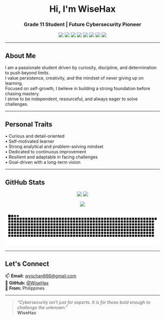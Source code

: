 <h1 align="center"> Hi, I'm WiseHax </h1>
<h3 align="center"> Grade 11 Student | Future Cybersecurity Pioneer</h3>

<p align="center">
  <img src="https://img.shields.io/badge/Python-Cybersecurity-blue?style=for-the-badge&logo=python&logoColor=white" />
  <img src="https://img.shields.io/badge/Go-Networking-00ADD8?style=for-the-badge&logo=go&logoColor=white" />
  <img src="https://img.shields.io/badge/Rust-Malware%20Analysis-orange?style=for-the-badge&logo=rust&logoColor=white" />
  <img src="https://img.shields.io/badge/C%20%2F%20C++-Systems%20Programming-00599C?style=for-the-badge&logo=cplusplus&logoColor=white" />
  <img src="https://img.shields.io/badge/Bash-Scripting-121011?style=for-the-badge&logo=gnu-bash&logoColor=white" />
  <img src="https://img.shields.io/badge/YARA-Rule%20Writing-yellow?style=for-the-badge&logoColor=black" />
  <img src="https://img.shields.io/badge/Open%20Source-Contributor-brightgreen?style=for-the-badge&logo=github" />
  <img src="https://img.shields.io/badge/Cybersecurity%20Aspirant-Filipino%20Pride-red?style=for-the-badge&logo=flag&logoColor=white" />
</p>

---

## About Me

I am a passionate student driven by curiosity, discipline, and determination to push beyond limits.  
I value persistence, creativity, and the mindset of never giving up on learning.  
Focused on self-growth, I believe in building a strong foundation before chasing mastery.  
I strive to be independent, resourceful, and always eager to solve challenges.  

---

## Personal Traits

• Curious and detail-oriented  
• Self-motivated learner  
• Strong analytical and problem-solving mindset  
• Dedicated to continuous improvement  
• Resilient and adaptable in facing challenges  
• Goal-driven with a long-term vision  

---

## GitHub Stats

<p align="center">
  <img src="https://github-readme-stats.vercel.app/api?username=WiseHax&show_icons=true&theme=radical" height="180" />
  <img src="https://github-readme-stats.vercel.app/api/top-langs/?username=WiseHax&layout=compact&theme=radical" height="180" />
</p>

<p align="center">
  <img src="https://github-readme-streak-stats.herokuapp.com/?user=WiseHax&theme=radical" height="150" />
</p>

<p align="center">
  <img src="https://github.com/WiseHax/WiseHax/blob/output/github-contribution-grid-snake.svg" alt="Snake animation" />
</p>

---

## Let's Connect

📫 **Email:** wyschan666@gmail.com  
🐙 **GitHub:** [@WiseHax](https://github.com/WiseHax)  
📍 **From:** Philippines  

---

> _"Cybersecurity isn't just for experts. It is for those bold enough to challenge the unknown."_  
> **WiseHax**
